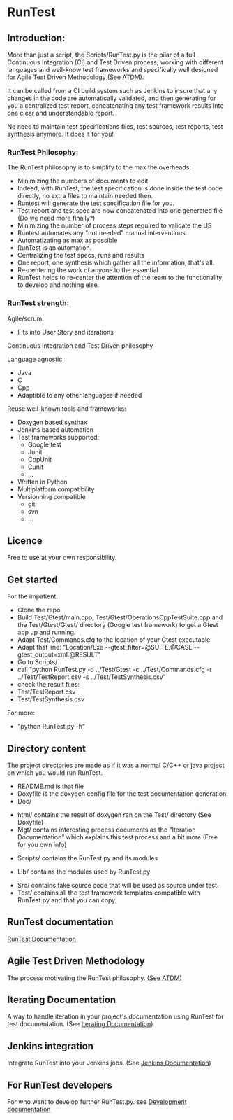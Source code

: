 # RunTest

## Introduction:

More than just a script, the Scripts/RunTest.py is the pilar of a full Continuous Integration (CI) and Test Driven process, working with different languages and well-know test frameworks and specifically well designed for Agile Test Driven Methodology ([See ATDM](Doc/ATDM.md)).

It can be called from a CI build system such as Jenkins to insure that any changes in the code are automatically validated, and then generating for you a centralized test report, concatenating any test framework results into one clear and understandable report.

No need to maintain test specifications files, test sources, test reports, test synthesis anymore. It does it for you!

### RunTest Philosophy:

The RunTest philosophy is to simplify to the max the overheads:
- Minimizing the numbers of documents to edit
 - Indeed, with RunTest, the test specification is done inside the test code directly, no extra files to maintain needed then.
 - Runtest will generate the test specification file for you.
 - Test report and test spec are now concatenated into one generated file (Do we need more finally?)
- Minimizing the number of process steps required to validate the US
 - Runtest automates any "not needed" manual interventions.
- Automatizating as max as possible
 - RunTest is an automation.
- Centralizing the test specs, runs and results
 - One report, one synthesis which gather all the information, that's all.
- Re-centering the work of anyone to the essential
 - RunTest helps to re-center the attention of the team to the functionality to develop and nothing else.

### RunTest strength:

Agile/scrum:
- Fits into User Story and iterations

Continuous Integration and Test Driven philosophy

Language agnostic:
- Java
- C
- Cpp
- Adaptible to any other languages if needed

Reuse well-known tools and frameworks:
- Doxygen based synthax
- Jenkins based automation
- Test frameworks supported:
  - Google test
  - Junit
  - CppUnit
  - Cunit
  - ...
- Written in Python
 - Multiplatform compatibility
- Versionning compatible
  - git
  - svn
  - ...

## Licence

Free to use at your own responsibility.

## Get started

For the impatient.

- Clone the repo 
- Build Test/Gtest/main.cpp, Test/Gtest/OperationsCppTestSuite.cpp and the Test/Gtest/Gtest/ directory (Google test framework) to get a Gtest app up and running.
- Adapt Test/Commands.cfg to the location of your Gtest executable:
 - Adapt that line: "Location/Exe --gtest_filter=@SUITE.@CASE --gtest_output=xml:@RESULT"
- Go to Scripts/
- call "python RunTest.py -d ../Test/Gtest -c ../Test/Commands.cfg -r ../Test/TestReport.csv -s ../Test/TestSynthesis.csv"
- check the result files:
 - Test/TestReport.csv
 - Test/TestSynthesis.csv
 
For more:
- "python RunTest.py -h"

## Directory content

The project directories are made as if it was a normal C/C++ or java project on which you would run RunTest.
- README.md is that file
- Doxyfile is the doxygen config file for the test documentation generation
- Doc/
 * html/ contains the result of doxygen ran on the Test/ directory (See Doxyfile)
 * Mgt/ contains interesting process documents as the "Iteration Documentation" which explains this test process and a bit more (Free for you own info)
- Scripts/ contains the RunTest.py and its modules
 * Lib/ contains the modules used by RunTest.py
- Src/ contains fake source code that will be used as source under test.
- Test/ contains all the test framework templates compatible with RunTest.py and that you can copy. 

## RunTest documentation

[RunTest Documentation](Doc/RunTest.md)

## Agile Test Driven Methodology

The process motivating the RunTest philosophy. ([See ATDM](Doc/ATDM.md))

## Iterating Documentation

A way to handle iteration in your project's documentation using RunTest for test documentation. (See [Iterating Documentation](Doc/IteratingDoc.md))

## Jenkins integration

Integrate RunTest into your Jenkins jobs. (See [Jenkins Documentation](Doc/Jenkins.md))

## For RunTest developers

For who want to develop further RunTest.py. see [Development documentation](Doc/Dev.md)





